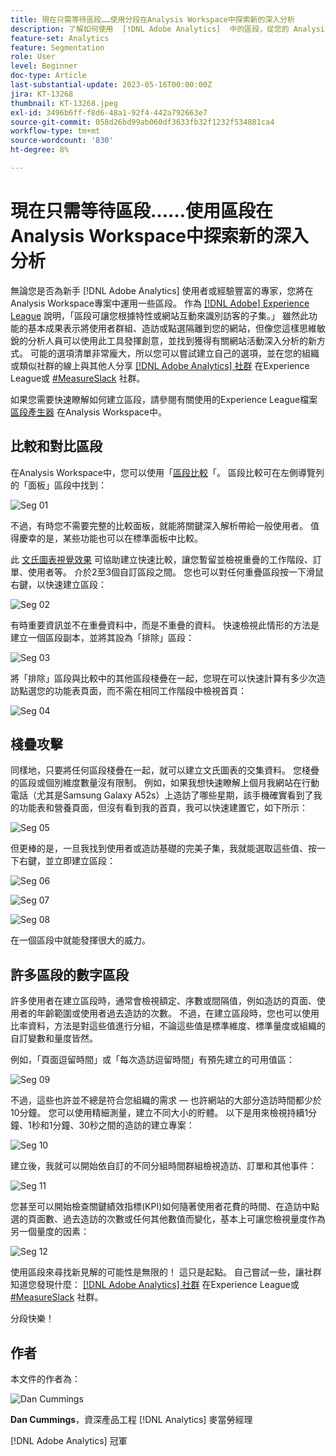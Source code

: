 ```yaml
---
title: 現在只需等待區段……使用分段在Analysis Workspace中探索新的深入分析
description: 了解如何使用  [!DNL Adobe Analytics]  中的區段，從您的 Analysis Workspace 視覺效果和自由表單探索全新見解和分析。
feature-set: Analytics
feature: Segmentation
role: User
level: Beginner
doc-type: Article
last-substantial-update: 2023-05-16T00:00:00Z
jira: KT-13268
thumbnail: KT-13268.jpeg
exl-id: 3496b6ff-f8d6-48a1-92f4-442a792663e7
source-git-commit: 058d26bd99ab060df3633fb32f1232f534881ca4
workflow-type: tm+mt
source-wordcount: '830'
ht-degree: 8%

---
```


# 現在只需等待區段……使用區段在Analysis Workspace中探索新的深入分析

無論您是否為新手 [!DNL Adobe Analytics] 使用者或經驗豐富的專家，您將在Analysis Workspace專案中運用一些區段。 作為 [[!DNL Adobe] Experience League](https://experienceleague.adobe.com/docs/analytics/components/segmentation/seg-overview.html?lang=zh-Hant) 說明，「區段可讓您根據特性或網站互動來識別訪客的子集。」 雖然此功能的基本成果表示將使用者群組、造訪或點選隔離到您的網站，但像您這樣思維敏銳的分析人員可以使用此工具發揮創意，並找到獲得有關網站活動深入分析的新方式。 可能的選項清單非常龐大，所以您可以嘗試建立自己的選項，並在您的組織或類似社群的線上與其他人分享 [[!DNL Adobe Analytics] 社群](https://experienceleaguecommunities.adobe.com/t5/adobe-analytics/ct-p/adobe-analytics-community) 在Experience League或 [#MeasureSlack](https://www.measure.chat/) 社群。

如果您需要快速瞭解如何建立區段，請參閱有關使用的Experience League檔案 [區段產生器](https://experienceleague.adobe.com/docs/analytics/components/segmentation/segmentation-workflow/seg-build.html?lang=en) 在Analysis Workspace中。

## 比較和對比區段

在Analysis Workspace中，您可以使用「[區段比較](https://experienceleague.adobe.com/docs/analytics/analyze/analysis-workspace/panels/segment-comparison/segment-comparison.html?lang=zh-Hant)「。 區段比較可在左側導覽列的「面板」區段中找到：

![Seg 01](assets/seg01.png)

不過，有時您不需要完整的比較面板，就能將關鍵深入解析帶給一般使用者。 值得慶幸的是，某些功能也可以在標準面板中比較。

此 [文氏圖表視覺效果](https://experienceleague.adobe.com/docs/analytics/analyze/analysis-workspace/visualizations/venn.html?lang=zh-Hant) 可協助建立快速比較，讓您暫留並檢視重疊的工作階段、訂單、使用者等。 介於2至3個自訂區段之間。 您也可以對任何重疊區段按一下滑鼠右鍵，以快速建立區段：

![Seg 02](assets/s02.png)

有時重要資訊並不在重疊資料中，而是不重疊的資料。 快速檢視此情形的方法是建立一個區段副本，並將其設為「排除」區段：

![Seg 03](assets/s03.png)

將「排除」區段與比較中的其他區段棧疊在一起，您現在可以快速計算有多少次造訪點選您的功能表頁面，而不需在相同工作階段中檢視首頁：

![Seg 04](assets/s04.png)

## 棧疊攻擊

同樣地，只要將任何區段棧疊在一起，就可以建立文氏圖表的交集資料。 您棧疊的區段或個別維度數量沒有限制。 例如，如果我想快速瞭解上個月我網站在行動電話（尤其是Samsung Galaxy A52s）上造訪了哪些星期，該手機確實看到了我的功能表和營養頁面，但沒有看到我的首頁，我可以快速建置它，如下所示：

![Seg 05](assets/s05.png)

但更棒的是，一旦我找到使用者或造訪基礎的完美子集，我就能選取這些值、按一下右鍵，並立即建立區段：

![Seg 06](assets/s06.png)

![Seg 07](assets/s07.png)

![Seg 08](assets/s08.png)

在一個區段中就能發揮很大的威力。

## 許多區段的數字區段

許多使用者在建立區段時，通常會檢視額定、序數或間隔值，例如造訪的頁面、使用者的年齡範圍或使用者過去造訪的次數。 不過，在建立區段時，您也可以使用比率資料，方法是對這些值進行分組，不論這些值是標準維度、標準量度或組織的自訂變數和量度皆然。

例如，「頁面逗留時間」或「每次造訪逗留時間」有預先建立的可用值區：

![Seg 09](assets/s09.png)

不過，這些也許並不總是符合您組織的需求 — 也許網站的大部分造訪時間都少於10分鐘。 您可以使用精細測量，建立不同大小的貯體。 以下是用來檢視持續1分鐘、1秒和1分鐘、30秒之間的造訪的建立專案：

![Seg 10](assets/s10.png)

建立後，我就可以開始依自訂的不同分組時間群組檢視造訪、訂單和其他事件：

![Seg 11](assets/s11.png)

您甚至可以開始檢查關鍵績效指標(KPI)如何隨著使用者花費的時間、在造訪中點選的頁面數、過去造訪的次數或任何其他數值而變化，基本上可讓您檢視量度作為另一個量度的因素：

![Seg 12](assets/s12.png)

使用區段來尋找新見解的可能性是無限的！ 這只是起點。 自己嘗試一些，讓社群知道您發現什麼： [[!DNL Adobe Analytics] 社群](https://experienceleaguecommunities.adobe.com/t5/adobe-analytics/ct-p/adobe-analytics-community) 在Experience League或 [#MeasureSlack](https://www.measure.chat/) 社群。

分段快樂！

## 作者

本文件的作者為：

![Dan Cummings](assets/seg13.png)

**Dan Cummings**，資深產品工程 [!DNL Analytics] 麥當勞經理

[!DNL Adobe Analytics] 冠軍

